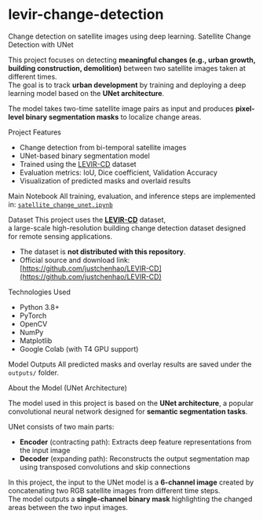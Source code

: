 # levir-change-detection
Change detection on satellite images using deep learning.
Satellite Change Detection with UNet

This project focuses on detecting **meaningful changes (e.g., urban growth, building construction, demolition)** between two satellite images taken at different times.  
The goal is to track **urban development** by training and deploying a deep learning model based on the **UNet architecture**.

The model takes two-time satellite image pairs as input and produces **pixel-level binary segmentation masks** to localize change areas.

Project Features
-  Change detection from bi-temporal satellite images  
-  UNet-based binary segmentation model  
-  Trained using the [LEVIR-CD](https://justchenhao.github.io/LEVIR/) dataset  
-  Evaluation metrics: IoU, Dice coefficient, Validation Accuracy  
-  Visualization of predicted masks and overlaid results

Main Notebook
All training, evaluation, and inference steps are implemented in:
[`satellite_change_unet.ipynb`](./satellite_change_unet.ipynb)

 Dataset
This project uses the [**LEVIR-CD**](https://justchenhao.github.io/LEVIR/) dataset,  
a large-scale high-resolution building change detection dataset designed for remote sensing applications.
- The dataset is **not distributed with this repository**.
-  Official source and download link: [https://github.com/justchenhao/LEVIR-CD](https://github.com/justchenhao/LEVIR-CD)

  Technologies Used
- Python 3.8+
- PyTorch
- OpenCV
- NumPy
- Matplotlib
- Google Colab (with T4 GPU support)

Model Outputs
All predicted masks and overlay results are saved under the `outputs/` folder.

About the Model (UNet Architecture)

The model used in this project is based on the **UNet architecture**, a popular convolutional neural network designed for **semantic segmentation tasks**.

UNet consists of two main parts:
- **Encoder** (contracting path): Extracts deep feature representations from the input image
- **Decoder** (expanding path): Reconstructs the output segmentation map using transposed convolutions and skip connections

In this project, the input to the UNet model is a **6-channel image** created by concatenating two RGB satellite images from different time steps.  
The model outputs a **single-channel binary mask** highlighting the changed areas between the two input images.
